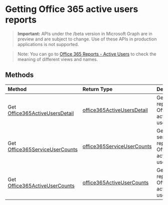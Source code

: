 # Getting Office 365 active users reports

> **Important:** APIs under the /beta version in Microsoft Graph are in preview and are subject to change. Use of these APIs in production applications is not supported.

> Note: You can go to [Office 365 Reports - Active Users](https://support.office.com/client/Active-Users-fc1cf1d0-cd84-43fd-adb7-a4c4dfa8112d) to check the meaning of different views and names.

## Methods
|Method|Return Type|Description|
|:---------------|:--------|:----------|
|Get [Office365ActiveUsersDetail](../api/reportroot_office365activeusersdetail.md)|[office365ActiveUsersDetail](../api/reportroot_office365activeusersdetail.md#response)|Get detail report of Office 365 active users|
|Get [Office365ServiceUserCounts](../api/reportroot_office365serviceusercounts.md)|[office365ServiceUserCounts](../api/reportroot_office365serviceusercounts.md#response)|Get services report of Office 365 active users|
|Get [Office365ActiveUserCounts](../api/reportroot_office365activeusercounts.md)|[office365ActiveUserCounts](../api/reportroot_office365activeusercounts.md#response)|Get users report of Office 365 active users|